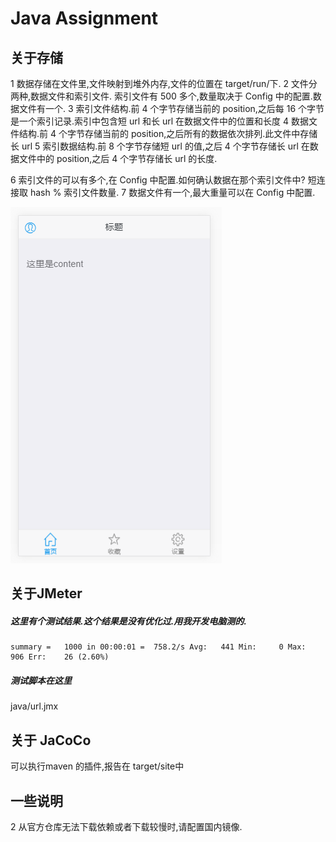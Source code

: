 # Java Assignment


## 关于存储
1 数据存储在文件里,文件映射到堆外内存,文件的位置在 target/run/下.
2 文件分两种,数据文件和索引文件. 索引文件有 500 多个,数量取决于 Config 中的配置.数据文件有一个.
3 索引文件结构.前 4 个字节存储当前的 position,之后每 16 个字节是一个索引记录.索引中包含短 url 和长 url 在数据文件中的位置和长度
4 数据文件结构.前 4 个字节存储当前的 position,之后所有的数据依次排列.此文件中存储长 url
5 索引数据结构.前 8 个字节存储短 url 的值,之后 4 个字节存储长 url 在数据文件中的 position,之后 4 个字节存储长 url 的长度.

6 索引文件的可以有多个,在 Config 中配置.如何确认数据在那个索引文件中? 短连接取 hash % 索引文件数量.
7 数据文件有一个,最大重量可以在 Config 中配置.

![Image text](https://raw.githubusercontent.com/hongmaju/light7Local/master/img/productShow/20170518152848.png)


## 关于JMeter
##### 这里有个测试结果.这个结果是没有优化过.用我开发电脑测的.
```
summary =   1000 in 00:00:01 =  758.2/s Avg:   441 Min:     0 Max:   906 Err:    26 (2.60%)
```

##### 测试脚本在这里
java/url.jmx

## 关于 JaCoCo
可以执行maven 的插件,报告在 target/site中

## 一些说明
2 从官方仓库无法下载依赖或者下载较慢时,请配置国内镜像. 







